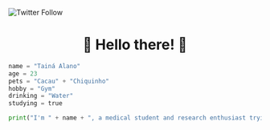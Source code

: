 ![Twitter Follow](https://img.shields.io/twitter/follow/taina_alano?label=Follow%20Tain%C3%A1%20Alano&logoColor=black)

<h1 align="center">👋 Hello there! 👋</h1>

```python
name = "Tainá Alano"
age = 23
pets = "Cacau" + "Chiquinho"
hobby = "Gym"
drinking = "Water"
studying = true

print("I'm " + name + ", a medical student and research enthusiast trying to learn Python and new things!")
